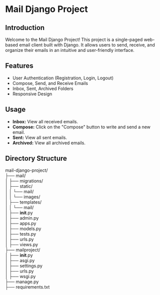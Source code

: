 # Mail Django Project

## Introduction

Welcome to the Mail Django Project! This project is a single-paged web-based email client built with Django. It allows users to send, receive, and organize their emails in an intuitive and user-friendly interface.

## Features

- User Authentication (Registration, Login, Logout)
- Compose, Send, and Receive Emails
- Inbox, Sent, Archived Folders
- Responsive Design

## Usage

- **Inbox:** View all received emails.
- **Compose:** Click on the "Compose" button to write and send a new email.
- **Sent:** View all sent emails.
- **Archived:** View all archived emails.

## Directory Structure

mail-django-project/<br>
├── mail/<br>
│   ├── migrations/<br>
│   ├── static/<br>
│   │   └── mail/<br>
│   │       └── images/<br>
│   ├── templates/<br>
│   │   └── mail/<br>
│   ├── __init__.py<br>
│   ├── admin.py<br>
│   ├── apps.py<br>
│   ├── models.py<br>
│   ├── tests.py<br>
│   ├── urls.py<br>
│   ├── views.py<br>
├── mailproject/<br>
│   ├── __init__.py<br>
│   ├── asgi.py<br>
│   ├── settings.py<br>
│   ├── urls.py<br>
│   ├── wsgi.py<br>
├── manage.py<br>
├── requirements.txt<br>
